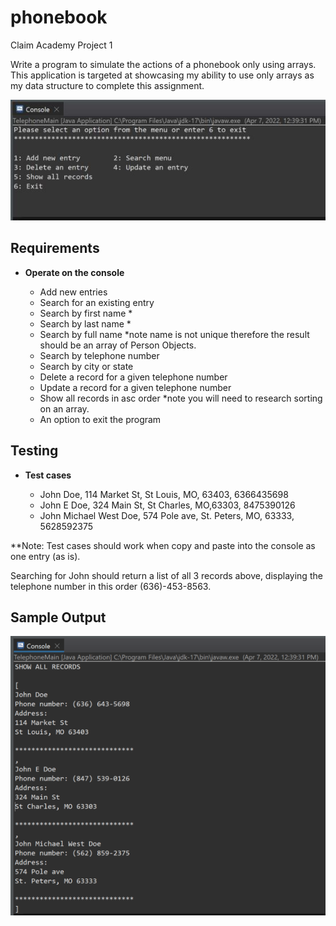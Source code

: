 # phonebook
Claim Academy Project 1

Write a program to simulate the actions of a phonebook only using arrays.
This application is targeted at showcasing my ability to use only arrays as my data structure to complete this assignment. 

![MainMenu](https://github.com/snTammy/phonebook/blob/main/telephoneMainMenu.png)

## Requirements 

- __Operate on the console__

  - Add new entries 
  -	Search for an existing entry
  -	Search by first name *
  -	Search by last name *
  -	Search by full name *note name is not unique therefore the result should be an array of Person Objects.
  -	Search by telephone number
  -	Search by city or state
  -	Delete a record for a given telephone number
  -	Update a record for a given telephone number
  -	Show all records in asc order *note you will need to research sorting on an array.
  -	An option to exit the program 

## Testing

- __Test cases__

  - John Doe, 114 Market St, St Louis, MO, 63403, 6366435698
  - John E Doe, 324 Main St, St Charles, MO,63303, 8475390126
  - John Michael West Doe, 574 Pole ave, St. Peters, MO, 63333, 5628592375
  
**Note: Test cases should work when copy and paste into the console as one entry (as is).

Searching for John should return a list of all 3 records above, displaying the telephone number in this order (636)-453-8563.

## Sample Output
![ShowRecords](https://github.com/snTammy/phonebook/blob/main/showAllRecords.PNG)

